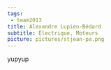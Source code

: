 ```yaml
---
tags:
 - team2013
title: Alexandre Lupien-Bédard
subtitle: Électrique, Moteurs
picture: pictures/stjean-pa.png
---
```


yupyup
